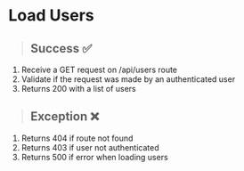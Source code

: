 # Load Users

> ## Success ✅

1. Receive a GET request on /api/users route
2. Validate if the request was made by an authenticated user
5. Returns 200 with a list of users

> ## Exception ❌

1. Returns 404 if route not found
2. Returns 403 if user not authenticated
3. Returns 500 if error when loading users